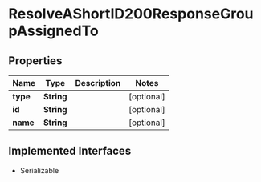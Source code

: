 

# ResolveAShortID200ResponseGroupAssignedTo


## Properties

| Name | Type | Description | Notes |
|------------ | ------------- | ------------- | -------------|
|**type** | **String** |  |  [optional] |
|**id** | **String** |  |  [optional] |
|**name** | **String** |  |  [optional] |


## Implemented Interfaces

* Serializable



